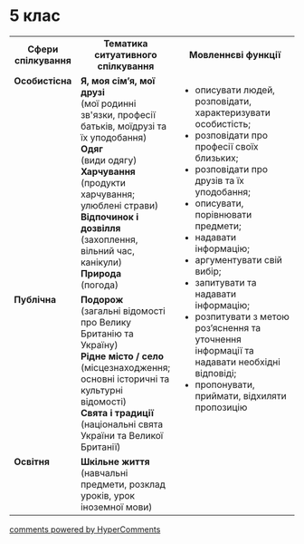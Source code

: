 <div id="hypercomments_widget" class="js-hypercomments-widget invisible"></div>

# 5 клас

<table>
  <tr>
    <td width="15%" align="center"><b>Сфери спілкування</b></td>
    <td width="35%" align="center"><b>Тематика ситуативного спілкування</b></td>
    <td width="50%" align="center"><b>Мовленнєві функції</b></td>
  </tr>
  <tr>
    <td width="15%" style="vertical-align:top !important;">
<b>Особистісна</b></td>
    <td width="35%" style="vertical-align:top !important;">
<b>Я, моя сім’я, мої друзі</b><br>
(мої родинні зв'язки, професії батьків, моїдрузі та їх уподобання) <br>
<b>Одяг</b><br>
(види одягу)<br>
<b>Харчування</b><br>
(продукти харчування; улюблені страви)<br>
<b>Відпочинок і дозвілля</b><br>
(захоплення, вільний час, канікули)<br>
<b>Природа</b><br>
(погода)
</td>
    <td width="50%" style="vertical-align:top !important;" rowspan="3">
<ul type="disc">
<li>описувати людей, розповідати, характеризувати особистість;</li>
<li>розповідати про професії своїх близьких;</li>
<li>розповідати про друзів та їх уподобання;</li>
<li>описувати, порівнювати предмети;</li>
<li>надавати інформацію;</li>
<li>аргументувати свій вибір;</li>
<li>запитувати та надавати інформацію;</li>
<li>розпитувати з метою роз’яснення та уточнення інформації та надавати необхідні відповіді;</li>
<li>пропонувати, приймати, відхиляти пропозицію</li>
</ul>
</td>
  </tr>
<tr>
    <td width="15%" style="vertical-align:top !important;">
<b>Публічна</b></td>
    <td width="15%" style="vertical-align:top !important;">
<b>Подорож</b><br>
(загальні відомості про Велику Британію та Україну)<br>
<b>Рідне місто / село</b><br>
(місцезнаходження; основні історичні та культурні відомості)  <br>
<b>Свята і традиції</b> <br> 
(національні свята України та Великої Британії)</td>
</tr>
<tr>
    <td width="15%" style="vertical-align:top !important;">
<b>Освітня</b></td>
    <td width="15%" style="vertical-align:top !important;">
<b>Шкільне життя</b><br>
(навчальні предмети, розклад уроків, урок іноземної мови)</td>
</tr>
</table>

<div class="js-hypercomments-container">
    <a href="http://hypercomments.com" class="hc-link" title="comments widget">comments powered by HyperComments</a>
</div>